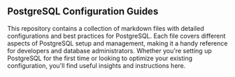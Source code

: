 ## PostgreSQL Configuration Guides

This repository contains a collection of markdown files with detailed configurations and best practices for PostgreSQL. Each file covers different aspects of PostgreSQL setup and management, making it a handy reference for developers and database administrators. Whether you're setting up PostgreSQL for the first time or looking to optimize your existing configuration, you'll find useful insights and instructions here.